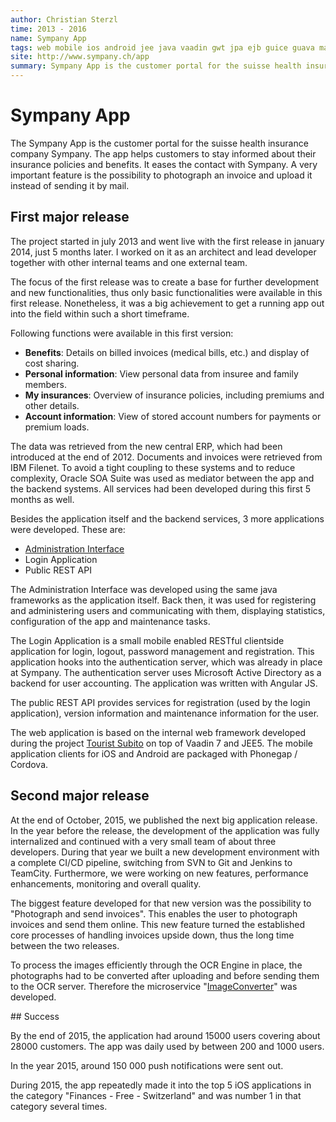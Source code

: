 ```yaml
---
author: Christian Sterzl
time: 2013 - 2016
name: Sympany App
tags: web mobile ios android jee java vaadin gwt jpa ejb guice guava maven jaxb weblogic soap angularjs
site: http://www.sympany.ch/app
summary: Sympany App is the customer portal for the suisse health insurance company Sympany. The app helps customers to stay informed about their insurance policies and benefits. It eases the contact with Sympany. A very important feature is to photograph an invoice and upload it instead of sending it by mail.
---
```


<carousel> 
  <carousel-item ng-attr-src="/assets/projects/sympanyapp/main.jpeg"></carousel-item>
  <carousel-item ng-attr-src="/assets/projects/sympanyapp/benefits.jpeg"></carousel-item>
  <carousel-item ng-attr-src="/assets/projects/sympanyapp/insurances.jpeg"></carousel-item>
  <carousel-item ng-attr-src="/assets/projects/sympanyapp/photograph.jpeg"></carousel-item>
  <carousel-item ng-attr-src="/assets/projects/sympanyapp/account.jpeg"></carousel-item>
</carousel>


# Sympany App

The Sympany App is the customer portal for the suisse health insurance company Sympany. The app helps customers to stay informed about their insurance policies and benefits. It eases the contact with Sympany. A very important feature is the possibility to photograph an invoice and upload it instead of sending it by mail.

## First major release

The project started in july 2013 and went live with the first release in january 2014, just 5 months later. I worked on it as an architect and lead developer together with other internal teams and one external team.

The focus of the first release was to create a base for further development and new functionalities, thus only basic functionalities were available in this first release. Nonetheless, it was a big achievement to get a running app out into the field within such a short timeframe.

Following functions were available in this first version:

* **Benefits**: Details on billed invoices (medical bills, etc.) and display of cost sharing.
* **Personal information**: View personal data from insuree and family members.
* **My insurances**: Overview of insurance policies, including premiums and other details.
* **Account information**: View of stored account numbers for payments or premium loads.

The data was retrieved from the new central ERP, which had been introduced at the end of 2012. Documents and invoices were retrieved from IBM Filenet. To avoid a tight coupling to these systems and to reduce complexity, Oracle SOA Suite was used as mediator between the app and the backend systems. All services had been developed during this first 5 months as well.

Besides the application itself and the backend services, 3 more applications were developed. These are:

* [Administration Interface](/projects/sympanyapp-admin)
* Login Application
* Public REST API

The Administration Interface was developed using the same java frameworks as the application itself. Back then, it was used for registering and administering users and communicating with them, displaying statistics, configuration of the app and maintenance tasks. 

The Login Application is a small mobile enabled RESTful clientside application for login, logout, password management and registration. This application hooks into the authentication server, which was already in place at Sympany. The authentication server uses Microsoft Active Directory as a backend for user accounting. The application was written with Angular JS.

The public REST API provides services for registration (used by the login application), version information and maintenance information for the user.

The web application is based on the internal web framework developed during the project [Tourist Subito](/projects/tourist) on top of Vaadin 7 and JEE5. The mobile application clients for iOS and Android are packaged with Phonegap / Cordova.

## Second major release

At the end of October, 2015, we published the next big application release. In the year before the release, the development of the application was fully internalized and continued with a very small team of about three developers. During that year we built a new development environment with a complete CI/CD pipeline, switching from SVN to Git and Jenkins to TeamCity. Furthermore, we were working on new features, performance enhancements, monitoring and overall quality.

The biggest feature developed for that new version was the possibility to "Photograph and send invoices". This enables the user to photograph invoices and send them online. This new feature turned the established core processes of handling invoices upside down, thus the long time between the two releases.

To process the images efficiently through the OCR Engine in place, the photographs had to be converted after uploading and before sending them to the OCR server.
Therefore the microservice "[ImageConverter](/projects/imageconverter)" was developed. 

## Success

By the end of 2015, the application had around 15000 users covering about 28000 customers. The app was daily used by between 200 and 1000 users.

In the year 2015, around 150 000 push notifications were sent out.

During 2015, the app repeatedly made it into the top 5 iOS applications in the category "Finances - Free - Switzerland" and was number 1 in that category several times.


